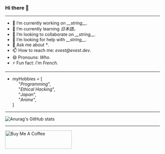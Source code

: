 ### Hi there 👋

---

- 🔭 I’m currently working on _\_\_string\_\__.
- 🌱 I’m currently learning _日本語。_
- 👯 I’m looking to collaborate on _\_\_string\_\__.
- 🤔 I’m looking for help with _\_\_string\_\__.
- 💬 Ask me about _*_.
- 📫 How to reach me: _evest@evest.dev_.
- 😄 Pronouns: _Who_.
- ⚡ Fun fact: _I'm French_.

---

- myHobbies = [<br />
&nbsp;&nbsp;&nbsp;&nbsp;&nbsp;"_Programming_",<br />
&nbsp;&nbsp;&nbsp;&nbsp;&nbsp;"_Ethical Hacking_",<br />
&nbsp;&nbsp;&nbsp;&nbsp;&nbsp;"_Japan_",<br />
&nbsp;&nbsp;&nbsp;&nbsp;&nbsp;"_Anime_",<br />
]

---

![Anurag's GitHub stats](https://github-readme-stats.vercel.app/api?username=Ev357&show_icons=true&theme=radical)

---

<a href="https://www.buymeacoffee.com/evest" target="_blank"><img src="https://cdn.buymeacoffee.com/buttons/v2/default-yellow.png" alt="Buy Me A Coffee" style="height: 60px !important;width: 217px !important;" ></a>
